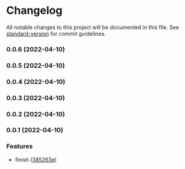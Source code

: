 # Changelog

All notable changes to this project will be documented in this file. See [standard-version](https://github.com/conventional-changelog/standard-version) for commit guidelines.

### 0.0.6 (2022-04-10)

### 0.0.5 (2022-04-10)

### 0.0.4 (2022-04-10)

### 0.0.3 (2022-04-10)

### 0.0.2 (2022-04-10)

### 0.0.1 (2022-04-10)


### Features

* finish ([385263e](https://github.com/fupengl/parsed-tsconfig/commit/385263e213a7ff854c4f625323e20e893755d621))
